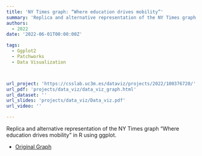 ```yaml
---
title: 'NY Times graph: “Where education drives mobility”'
summary: 'Replica and alternative representation of the NY Times graph “Where education drives mobility”'
authors:
  - 2022
date: '2022-06-01T00:00:00Z'

tags:
  - Ggplot2
  - Patchworks
  - Data Visualization



url_project: 'https://csslab.uc3m.es/dataviz/projects/2022/100376720/'
url_pdf: 'projects/data_viz/data_viz_graph.html'
url_dataset: ''
url_slides: 'projects/data_viz/Data_viz.pdf'
url_video: ''

---
```


Replica and alternative representation of the NY Times graph “Where education drives mobility” in R using ggplot.

- [Original Graph](https://www.nytimes.com/2019/09/26/learning/whats-going-on-in-this-graph-oct-2-2019.html)

